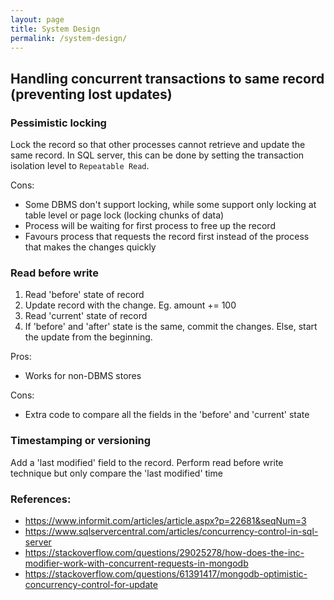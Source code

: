 ```yaml
---
layout: page
title: System Design
permalink: /system-design/
---
```


## Handling concurrent transactions to same record (preventing lost updates)

### Pessimistic locking 

Lock the record so that other processes cannot retrieve and update the same record. In SQL server, this can be done by setting the transaction isolation level to `Repeatable Read`.

Cons: 
- Some DBMS don't support locking, while some support only locking at table level or page lock (locking chunks of data)
- Process will be waiting for first process to free up the record
- Favours process that requests the record first instead of the process that makes the changes quickly

### Read before write

1. Read 'before' state of record
2. Update record with the change. Eg. amount += 100
3. Read 'current' state of record
4. If 'before' and 'after' state is the same, commit the changes. Else, start the update from the beginning.

Pros: 
- Works for non-DBMS stores

Cons:
- Extra code to compare all the fields in the 'before' and 'current' state

### Timestamping or versioning

Add a 'last modified' field to the record. Perform read before write technique but only compare the 'last modified' time

### References:
- https://www.informit.com/articles/article.aspx?p=22681&seqNum=3
- https://www.sqlservercentral.com/articles/concurrency-control-in-sql-server
- https://stackoverflow.com/questions/29025278/how-does-the-inc-modifier-work-with-concurrent-requests-in-mongodb
- https://stackoverflow.com/questions/61391417/mongodb-optimistic-concurrency-control-for-update
